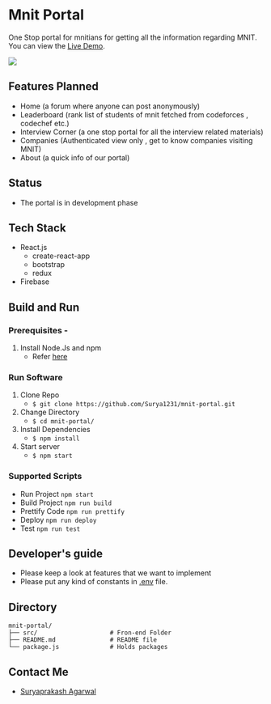 # Mnit Portal

One Stop portal for mnitians for getting all the information regarding MNIT.
You can view the [Live Demo](https://surya1231.github.io/mnit-portal/).

<a href='https://surya1231.github.io/mnit-portal/' target='_blank'>
    <img src="https://img.shields.io/badge/Project%20Status-Live-green"></a>
</a>

## Features Planned

- Home (a forum where anyone can post anonymously)
- Leaderboard (rank list of students of mnit fetched from codeforces , codechef etc.)
- Interview Corner (a one stop portal for all the interview related materials)
- Companies (Authenticated view only , get to know companies visiting MNIT)
- About (a quick info of our portal)

## Status

- The portal is in development phase

## Tech Stack

- React.js
  - create-react-app
  - bootstrap
  - redux
- Firebase

## Build and Run

### Prerequisites -

1. Install Node.Js and npm
   - Refer [here](https://nodejs.org/en/download/)

### Run Software

1. Clone Repo
   - `$ git clone https://github.com/Surya1231/mnit-portal.git`
2. Change Directory
   - `$ cd mnit-portal/`
3. Install Dependencies
   - `$ npm install`
4. Start server
   - `$ npm start`

### Supported Scripts

- Run Project `npm start`
- Build Project `npm run build`
- Prettify Code `npm run prettify`
- Deploy `npm run deploy`
- Test `npm run test`

## Developer's guide

- Please keep a look at features that we want to implement
- Please put any kind of constants in [.env](.env) file.

## Directory

    mnit-portal/
    ├── src/                    # Fron-end Folder
    ├── README.md               # README file
    └── package.js              # Holds packages

## Contact Me

- [Suryaprakash Agarwal](https://surya1231.github.io/)
